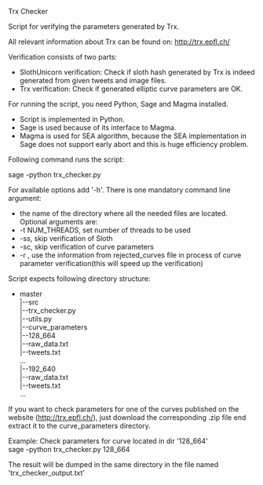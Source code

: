 Trx Checker

Script for verifying the parameters generated by Trx.

All relevant information about Trx can be found on:
http://trx.epfl.ch/

Verification consists of two parts:
  - SlothUnicorn verification:
      Check if sloth hash generated by Trx is indeed
      generated from given tweets and image files.
  - Trx verification:
      Check if generated elliptic curve parameters are OK.

For running the script, you need Python, Sage and Magma installed.
  - Script is implemented in Python.
  - Sage is used because of its interface to Magma.
  - Magma is used for SEA algorithm, because the SEA
    implementation in Sage does not support early abort
    and this is huge efficiency problem.

Following command runs the script:

sage -python trx_checker.py

For available options add '-h'.
There is one mandatory command line argument:
  - the name of the directory where all the needed files
    are located.
Optional arguments are:
  - -t NUM_THREADS, set number of threads to be used
  - -ss, skip verification of Sloth
  - -sc, skip verification of curve parameters
  - -r , use the information from rejected_curves file in process
         of curve parameter verification(this will speed up the
         verification)

Script expects following directory structure:
  - master  
    |--src  
       |--trx_checker.py  
       |--utils.py  
    |--curve_parameters  
       |--128_664  
          |--raw_data.txt  
          |--tweets.txt  
               ...  
       |--192_640  
          |--raw_data.txt  
          |--tweets.txt  
               ...  

If you want to check parameters for one of the curves
published on the website (http://trx.epfl.ch/),
just download the corresponding .zip file end extract it
to the curve_parameters directory.

Example: Check parameters for curve located in dir '128_664'  
sage -python trx_checker.py 128_664

The result will be dumped in the same directory in the file
named 'trx_checker_output.txt'

